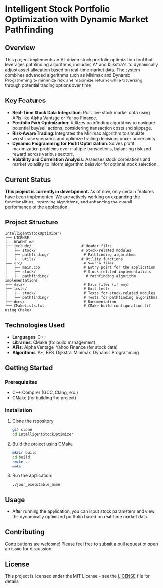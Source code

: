 # Intelligent Stock Portfolio Optimization with Dynamic Market Pathfinding

## Overview

This project implements an AI-driven stock portfolio optimization tool that leverages pathfinding algorithms, including A* and Dijkstra's, to dynamically adjust asset allocation based on real-time market data. The system combines advanced algorithms such as Minimax and Dynamic Programming to minimize risk and maximize returns while traversing through potential trading options over time.

## Key Features

- **Real-Time Stock Data Integration**: Pulls live stock market data using APIs like Alpha Vantage or Yahoo Finance.
- **Portfolio Path Optimization**: Utilizes pathfinding algorithms to navigate potential buy/sell actions, considering transaction costs and slippage.
- **Risk-Aware Trading**: Integrates the Minimax algorithm to simulate worst-case scenarios and optimize trading decisions under uncertainty.
- **Dynamic Programming for Profit Optimization**: Solves profit maximization problems over multiple transactions, balancing risk and reward across various sectors.
- **Volatility and Correlation Analysis**: Assesses stock correlations and market volatility to inform algorithm behavior for optimal stock selection.


## Current Status

**This project is currently in development.** As of now, only certain features have been implemented. We are actively working on expanding the functionalities, improving algorithms, and enhancing the overall performance of the application.

## Project Structure

```
IntelligentStockOptimizer/
├── LICENSE
├── README.md
├── include/                       # Header files
│   ├── stock/                     # Stock-related modules
│   ├── pathfinding/                # Pathfinding algorithms
│   ├── utils/                     # Utility functions
├── src/                            # Source files
│   ├── main.cpp                    # Entry point for the application
│   ├── stock/                      # Stock-related implementations
│   ├── pathfinding/                 # Pathfinding algorithm implementations
├── data/                           # Data files (if any)
├── tests/                          # Unit tests
│   ├── stock/                      # Tests for stock-related modules
│   ├── pathfinding/                # Tests for pathfinding algorithms
├── docs/                           # Documentation
└── CMakeLists.txt                  # CMake build configuration (if using CMake)
```

## Technologies Used

- **Languages**: C++
- **Libraries**: CMake (for build management)
- **APIs**: Alpha Vantage, Yahoo Finance (for stock data)
- **Algorithms**: A*, BFS, Dijkstra, Minimax, Dynamic Programming

## Getting Started

### Prerequisites

- C++ Compiler (GCC, Clang, etc.)
- CMake (for building the project)

### Installation

1. Clone the repository:
   ```bash
   git clone 
   cd IntelligentStockOptimizer
   ```

2. Build the project using CMake:
   ```bash
   mkdir build
   cd build
   cmake ..
   make
   ```

3. Run the application:
   ```bash
   ./your_executable_name
   ```

## Usage

- After running the application, you can input stock parameters and view the dynamically optimized portfolio based on real-time market data.

## Contributing

Contributions are welcome! Please feel free to submit a pull request or open an issue for discussion.

## License

This project is licensed under the MIT License - see the [LICENSE](LICENSE) file for details.

